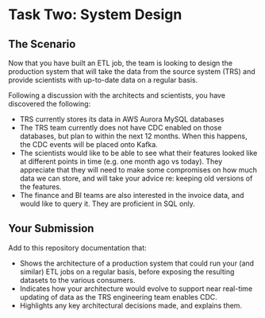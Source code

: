 # Task Two: System Design

## The Scenario
Now that you have built an ETL job, the team is looking to design the production system that will take the data from the source system (TRS) and provide scientists with up-to-date data on a regular basis.

Following a discussion with the architects and scientists, you have discovered the following:
- TRS currently stores its data in AWS Aurora MySQL databases
- The TRS team currently does not have CDC enabled on those databases, but plan to within the next 12 months. When this happens, the CDC events will be placed onto Kafka.
- The scientists would like to be able to see what their features looked like at different points in time (e.g. one month ago vs today). They appreciate that they will need to make some compromises on how much data we can store, and will take your advice re: keeping old versions of the features.
- The finance and BI teams are also interested in the invoice data, and would like to query it. They are proficient in SQL only.

## Your Submission
Add to this repository documentation that:
- Shows the architecture of a production system that could run your (and similar) ETL jobs on a regular basis, before exposing the resulting datasets to the various consumers.
- Indicates how your architecture would evolve to support near real-time updating of data as the TRS engineering team enables CDC.
- Highlights any key architectural decisions made, and explains them.